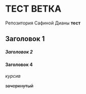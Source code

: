 # ТЕСТ ВЕТКА

Репозитория Сафиной Дианы
__тест__
## Заголовок 1 


##### Заголовок 2 


#### Заголовок 4 
_курсив_


~~зачеркнутый~~

